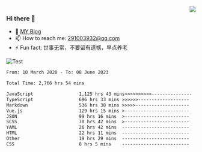<img align='right' src='https://github-readme-stats.vercel.app/api?username=niaogege&show_icons=true&theme=radical'/>

### Hi there 👋

- 🌱 [MY Blog](https://bythewayer.com/)
- 📫 How to reach me: 291003932@qq.com
- ⚡ Fun fact:  世事无常，不要留有遗憾，早点养老

![Test](https://github-readme-stats.vercel.app/api/top-langs/?username=niaogege&layout=compact)

<!--START_SECTION:waka-->

```txt
From: 10 March 2020 - To: 08 June 2023

Total Time: 2,766 hrs 54 mins

JavaScript                 1,125 hrs 43 mins>>>>>>>>>>---------------   40.69 %
TypeScript                 696 hrs 33 mins >>>>>>-------------------   25.17 %
Markdown                   536 hrs 38 mins >>>>>--------------------   19.40 %
Vue.js                     129 hrs 15 mins >------------------------   04.67 %
JSON                       99 hrs 16 mins  >------------------------   03.59 %
SCSS                       70 hrs 42 mins  >------------------------   02.56 %
YAML                       26 hrs 42 mins  -------------------------   00.97 %
HTML                       22 hrs 11 mins  -------------------------   00.80 %
Other                      19 hrs 29 mins  -------------------------   00.70 %
CSS                        8 hrs 5 mins    -------------------------   00.29 %
```

<!--END_SECTION:waka-->
